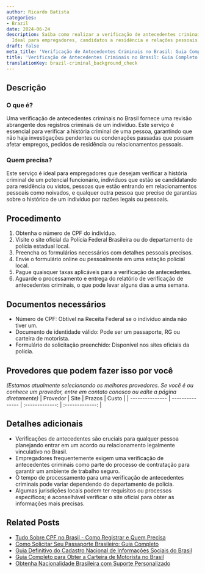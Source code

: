 ```yaml
---
author: Ricardo Batista
categories:
- Brazil
date: 2024-06-24
description: Saiba como realizar a verificação de antecedentes criminais no Brasil.
  Ideal para empregadores, candidatos a residência e relações pessoais.
draft: false
meta_title: 'Verificação de Antecedentes Criminais no Brasil: Guia Completo'
title: 'Verificação de Antecedentes Criminais no Brasil: Guia Completo'
translationKey: brazil-criminal_background_check
---
```



## Descrição
### O que é?
Uma verificação de antecedentes criminais no Brasil fornece uma revisão abrangente dos registros criminais de um indivíduo. Este serviço é essencial para verificar a história criminal de uma pessoa, garantindo que não haja investigações pendentes ou condenações passadas que possam afetar empregos, pedidos de residência ou relacionamentos pessoais.

### Quem precisa?
Este serviço é ideal para empregadores que desejam verificar a história criminal de um potencial funcionário, indivíduos que estão se candidatando para residência ou vistos, pessoas que estão entrando em relacionamentos pessoais como noivados, e qualquer outra pessoa que precise de garantias sobre o histórico de um indivíduo por razões legais ou pessoais.

## Procedimento

1. Obtenha o número de CPF do indivíduo.
2. Visite o site oficial da Polícia Federal Brasileira ou do departamento de polícia estadual local.
3. Preencha os formulários necessários com detalhes pessoais precisos.
4. Envie o formulário online ou pessoalmente em uma estação policial local.
5. Pague quaisquer taxas aplicáveis para a verificação de antecedentes.
6. Aguarde o processamento e entrega do relatório de verificação de antecedentes criminais, o que pode levar alguns dias a uma semana.

## Documentos necessários

- Número de CPF: Obtível na Receita Federal se o indivíduo ainda não tiver um.
- Documento de identidade válido: Pode ser um passaporte, RG ou carteira de motorista.
- Formulário de solicitação preenchido: Disponível nos sites oficiais da polícia.

## Provedores que podem fazer isso por você
_(Estamos atualmente selecionando os melhores provedores. Se você é ou conhece um provedor, entre em contato conosco ou edite a página diretamente)_
| Provedor        |     Site     |     Prazos    |       Custo      |
| --------------- | --------------- |  :-------------: | :-------------: |

## Detalhes adicionais

- Verificações de antecedentes são cruciais para qualquer pessoa planejando entrar em um acordo ou relacionamento legalmente vinculativo no Brasil.
- Empregadores frequentemente exigem uma verificação de antecedentes criminais como parte do processo de contratação para garantir um ambiente de trabalho seguro.
- O tempo de processamento para uma verificação de antecedentes criminais pode variar dependendo do departamento de polícia.
- Algumas jurisdições locais podem ter requisitos ou processos específicos; é aconselhável verificar o site oficial para obter as informações mais precisas.
## Related Posts

- [Tudo Sobre CPF no Brasil - Como Registrar e Quem Precisa](https://tramitit.com/pt/guides/brazil/cadastro_de_pessoas_físicas/)
- [Como Solicitar Seu Passaporte Brasileiro: Guia Completo](https://tramitit.com/pt/guides/brazil/emissão_de_passaporte/)
- [Guia Definitivo do Cadastro Nacional de Informações Sociais do Brasil](https://tramitit.com/pt/guides/brazil/cadastro_nacional_de_informações_sociais/)
- [Guia Completo para Obter a Carteira de Motorista no Brasil](https://tramitit.com/pt/guides/brazil/carteira_de_motorista/)
- [Obtenha Nacionalidade Brasileira com Suporte Personalizado](https://tramitit.com/pt/guides/brazil/solicitação_de_nacionalidade/)